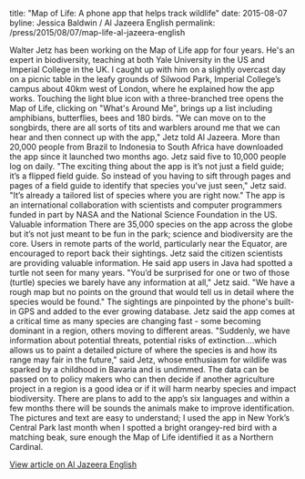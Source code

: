 title: "Map of Life: A phone app that helps track wildlife"
date: 2015-08-07
byline: Jessica Baldwin / Al Jazeera English
permalink: /press/2015/08/07/map-life-al-jazeera-english


Walter Jetz has been working on the Map of Life app for four years. He's an expert in biodiversity, teaching at both Yale University in the US and Imperial College in the UK.
I caught up with him on a slightly overcast day on a picnic table in the leafy grounds of Silwood Park, Imperial College’s campus about 40km west of London, where he explained how the app works.
Touching the light blue icon with a three-branched tree opens the Map of Life, clicking on "What's Around Me", brings up a list including amphibians, butterflies, bees and 180 birds.
"We can move on to the songbirds, there are all sorts of tits and warblers around me that we can hear and then connect up with the app," Jetz told Al Jazeera.
More than 20,000 people from Brazil to Indonesia to South Africa have downloaded the app since it launched two months ago. Jetz said five to 10,000 people log on daily.
"The exciting thing about the app is it’s not just a field guide; it’s a flipped field guide. So instead of you having to sift through pages and pages of a field guide to identify that species you’ve just seen," Jetz said.
"It’s already a tailored list of species where you are right now."
The app is an international collaboration with scientists and computer programmers funded in part by NASA and the National Science Foundation in the US.
Valuable information
There are 35,000 species on the app across the globe but it’s not just meant to be fun in the park; science and biodiversity are the core.
Users in remote parts of the world, particularly near the Equator, are encouraged to report back their sightings.
Jetz said the citizen scientists are providing valuable information. He said app users in Java had spotted a turtle not seen for many years.
"You’d be surprised for one or two of those (turtle) species we barely have any information at all," Jetz said. "We have a rough map but no points on the ground that would tell us in detail where the species would be found."
The sightings are pinpointed by the phone's built-in GPS and added to the ever growing database.
Jetz said the app comes at a critical time as many species are changing fast - some becoming dominant in a region, others moving to different areas.
"Suddenly, we have information about potential threats, potential risks of extinction….which allows us to paint a detailed picture of where the species is and how its range may fair in the future," said Jetz, whose enthusiasm for wildlife was sparked by a childhood in Bavaria and is undimmed.
The data can be passed on to policy makers who can then decide if another agriculture project in a region is a good idea or if it will harm nearby species and impact biodiversity.
There are plans to add to the app’s six languages and within a few months there will be sounds the animals make to improve identification.
The pictures and text are easy to understand; I used the app in New York’s Central Park last month when I spotted a bright orangey-red bird with a matching beak, sure enough the Map of Life identified it as a Northern Cardinal.

[View article on Al Jazeera English](http://www.aljazeera.com/blogs/europe/2015/08/map-life-phone-app-helps-track-wildlife-150807183731039.html)
